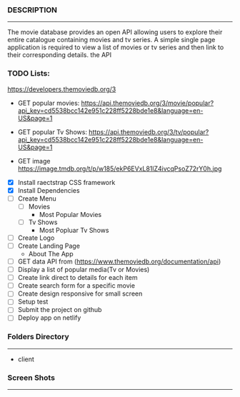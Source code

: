 ### DESCRIPTION
-------

The movie database provides an open API allowing users to explore their entire catalogue containing movies and tv series. A simple single page application is required to view a list of movies or tv series and then link to their corresponding details. the API [ ](https://www.themoviedb.org/documentation/api)

### TODO Lists:

https://developers.themoviedb.org/3

* GET popular movies: https://api.themoviedb.org/3/movie/popular?api_key=cd5538bcc142e951c228ff5228bde1e8&language=en-US&page=1

* GET popular Tv Shows: https://api.themoviedb.org/3/tv/popular?api_key=cd5538bcc142e951c228ff5228bde1e8&language=en-US&page=1

* GET image https://image.tmdb.org/t/p/w185/ekP6EVxL81lZ4ivcqPsoZ72rY0h.jpg


* [x] Install raectstrap CSS framework
* [x] Install Dependencies
* [ ] Create Menu
    * [ ] Movies
        * Most Popular Movies
    * [ ] Tv Shows
        * Most Popluar Tv Shows
* [ ] Create Logo
* [ ] Create Landing Page
    * About The App
* [ ] GET data API from (https://www.themoviedb.org/documentation/api)
* [ ] Display a list of popular media(Tv or Movies)
* [ ] Create link direct to details for each item
* [ ] Create search form for a specific movie
* [ ] Create design responsive for small screen
* [ ] Setup test
* [ ] Submit the project on github
* [ ] Deploy app on netlify

### Folders Directory
------

* client

### Screen Shots
------